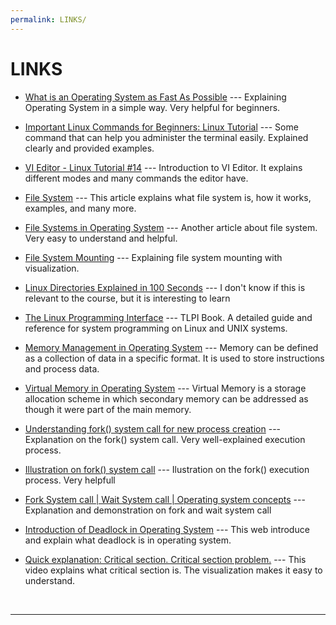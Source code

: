 ```yaml
---
permalink: LINKS/
---
```


# LINKS

* [What is an Operating System as Fast As Possible](https://www.youtube.com/watch?v=pVzRTmdd9j0) ---
Explaining Operating System in a simple way. Very helpful for beginners.

* [Important Linux Commands for Beginners: Linux Tutorial](https://youtu.be/_TlK0-5EJ-Y?si=Lj-ORGjGSRBZrOaP) ---
Some command that can help you administer the terminal easily. Explained clearly and provided examples.

* [VI Editor - Linux Tutorial #14](https://youtu.be/pU2k776i2Zw?si=CjYLr1Tjucs2UQAA) ---
Introduction to VI Editor. It explains different modes and many commands the editor have.

* [File System](https://www.techtarget.com/searchstorage/definition/file-system) ---
This article explains what file system is, how it works, examples, and many more.

* [File Systems in Operating System](https://www.geeksforgeeks.org/file-systems-in-operating-system/) ---
Another article about file system. Very easy to understand and helpful.

* [File System Mounting](https://www.youtube.com/watch?v=QT1mBAJBuoA) ---
Explaining file system mounting with visualization.

* [Linux Directories Explained in 100 Seconds](https://www.youtube.com/watch?v=42iQKuQodW4) ---
I don't know if this is relevant to the course, but it is interesting to learn

* [The Linux Programming Interface](https://man7.org/tlpi/) ---
TLPI Book. A detailed guide and reference for system programming on Linux and UNIX systems.

* [Memory Management in Operating System](https://www.geeksforgeeks.org/memory-management-in-operating-system/) ---
Memory can be defined as a collection of data in a specific format. It is used to store instructions and process data.

* [Virtual Memory in Operating System](https://www.geeksforgeeks.org/virtual-memory-in-operating-system/) ---
Virtual Memory is a storage allocation scheme in which secondary memory can be addressed as though it were part of the main memory.

* [Understanding fork() system call for new process creation](https://youtu.be/PwxTbksJ2fo?si=MvqOur5DvGO9mMhB) ---
Explanation on the fork() system call. Very well-explained execution process.

* [Illustration on fork() system call](https://youtu.be/_kUiH8DG-Ao?si=Skg-NuJDJuRuul-2) ---
Ilustration on the fork() execution process. Very helpfull

* [Fork System call | Wait System call | Operating system concepts](https://youtu.be/RpKQO3hgvD4?si=G7lAalwliLnzITgK) ---
Explanation and demonstration on fork and wait system call

* [Introduction of Deadlock in Operating System](https://www.geeksforgeeks.org/introduction-of-deadlock-in-operating-system/) ---
This web introduce and explain what deadlock is in operating system. 

* [Quick explanation: Critical section. Critical section problem.](https://www.youtube.com/watch?v=BSX1YEoCVgA) ---
This video explains what critical section is. The visualization makes it easy to understand.


<br>
<hr>
